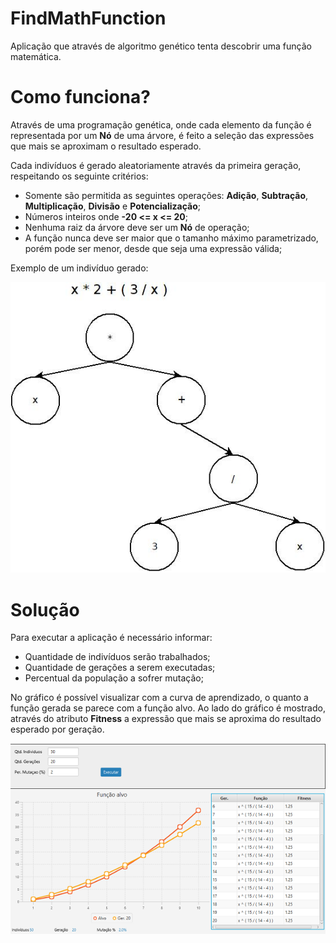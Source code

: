 # FindMathFunction

Aplicação que através de algoritmo genético tenta descobrir uma função matemática.

# Como funciona?

Através de uma programação genética, onde cada elemento da função é representada por um **Nó** de uma árvore, é feito a seleção das expressões que mais se aproximam o resultado esperado.

Cada indivíduos é gerado aleatoriamente através da primeira geração, respeitando os seguinte critérios:

* Somente são permitida as seguintes operações: **Adição**, **Subtração**, **Multiplicação**, **Divisão** e **Potencialização**;
* Números inteiros onde **-20 <= x <= 20**;
* Nenhuma raiz da árvore deve ser um **Nó** de operação;
* A função nunca deve ser maior que o tamanho máximo parametrizado, porém pode ser menor, desde que seja uma expressão válida;

Exemplo de um indivíduo gerado:

![](https://raw.githubusercontent.com/samuelgenio/FindMathFunction/master/files/diagrama.jpeg)

# Solução

Para executar a aplicação é necessário informar:

* Quantidade de indivíduos serão trabalhados;
* Quantidade de gerações a serem executadas;
* Percentual da população a sofrer mutação;

No gráfico é possível visualizar com a curva de aprendizado, o quanto a função gerada se parece com a função alvo. Ao lado do gráfico é mostrado, através do atributo **Fitness** a expressão que mais se aproxima do resultado esperado por geração.

![](https://raw.githubusercontent.com/samuelgenio/FindMathFunction/master/files/imagem.png)
